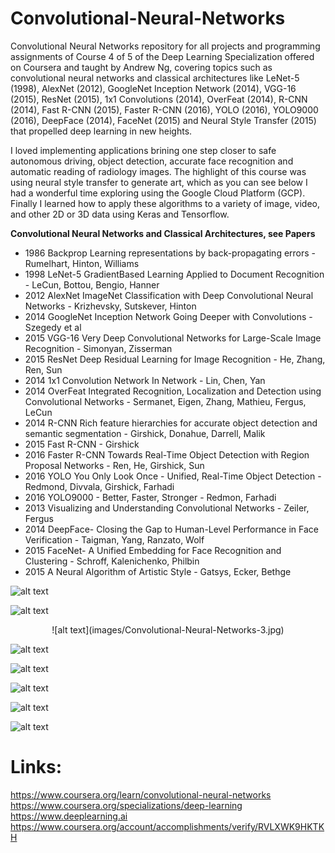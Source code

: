 # Convolutional-Neural-Networks
Convolutional Neural Networks repository for all projects and programming assignments of Course 4 of 5 of the Deep Learning Specialization offered on Coursera and taught by Andrew Ng, covering topics such as convolutional neural networks and classical architectures like LeNet-5 (1998), AlexNet (2012), GoogleNet Inception Network (2014), VGG-16 (2015), ResNet (2015), 1x1 Convolutions (2014), OverFeat (2014), R-CNN (2014), Fast R-CNN (2015), Faster R-CNN (2016), YOLO (2016), YOLO9000 (2016), DeepFace (2014), FaceNet (2015) and Neural Style Transfer (2015) that propelled deep learning in new heights.

I loved implementing applications brining one step closer to safe autonomous driving, object detection, accurate face recognition and  automatic reading of radiology images. The highlight of this course was using neural style transfer to generate art, which as you can see below I had a wonderful time exploring using the Google Cloud Platform (GCP). Finally I learned how to apply these algorithms to a variety of image, video, and other 2D or 3D data using Keras and Tensorflow.

**Convolutional Neural Networks and Classical Architectures, see Papers**
* 1986 Backprop Learning representations by back-propagating errors - Rumelhart, Hinton, Williams
* 1998 LeNet-5 GradientBased Learning Applied to Document Recognition - LeCun, Bottou, Bengio, Hanner
* 2012 AlexNet ImageNet Classification with Deep Convolutional Neural Networks - Krizhevsky, Sutskever, Hinton
* 2014 GoogleNet Inception Network Going Deeper with Convolutions - Szegedy et al
* 2015 VGG-16 Very Deep Convolutional Networks for Large-Scale Image Recognition - Simonyan, Zisserman
* 2015 ResNet Deep Residual Learning for Image Recognition - He, Zhang, Ren, Sun
* 2014 1x1 Convolution Network In Network - Lin, Chen, Yan
* 2014 OverFeat Integrated Recognition, Localization and Detection using Convolutional Networks - Sermanet, Eigen, Zhang, Mathieu, Fergus, LeCun
* 2014 R-CNN Rich feature hierarchies for accurate object detection and semantic segmentation - Girshick, Donahue, Darrell, Malik
* 2015 Fast R-CNN - Girshick
* 2016 Faster R-CNN Towards Real-Time Object Detection with Region Proposal Networks - Ren, He, Girshick, Sun
* 2016 YOLO You Only Look Once - Unified, Real-Time Object Detection - Redmond, Divvala, Girshick, Farhadi
* 2016 YOLO9000 - Better, Faster, Stronger - Redmon, Farhadi
* 2013 Visualizing and Understanding Convolutional Networks - Zeiler, Fergus
* 2014 DeepFace- Closing the Gap to Human-Level Performance in Face Verification - Taigman, Yang, Ranzato, Wolf
* 2015 FaceNet- A Unified Embedding for Face Recognition and Clustering - Schroff, Kalenichenko, Philbin
* 2015 A Neural Algorithm of Artistic Style  - Gatsys, Ecker, Bethge

![alt text](images/Convolutional-Neural-Networks-1.png)

![alt text](images/Convolutional-Neural-Networks-2.png)

<p align="center">
![alt text](images/Convolutional-Neural-Networks-3.jpg)
</p>

![alt text](images/Convolutional-Neural-Networks-4.png)

![alt text](images/Convolutional-Neural-Networks-5.png)

![alt text](images/Convolutional-Neural-Networks-6.png)

![alt text](images/Convolutional-Neural-Networks-9.png)

![alt text](images/Convolutional-Neural-Networks-10.png)

# Links:  
https://www.coursera.org/learn/convolutional-neural-networks  
https://www.coursera.org/specializations/deep-learning  
https://www.deeplearning.ai  
https://www.coursera.org/account/accomplishments/verify/RVLXWK9HKTKH  
